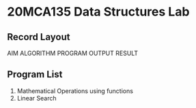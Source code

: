 # 20MCA135 Data Structures Lab

## Record Layout

AIM
ALGORITHM
PROGRAM
OUTPUT
RESULT

## Program List

1. Mathematical Operations using functions
2. Linear Search
